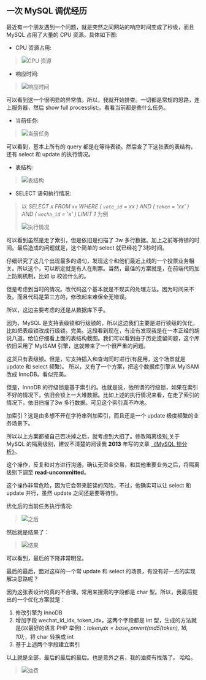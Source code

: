 一次 MySQL 调优经历
---

最近有一个朋友遇到一个问题，就是突然之间网站的响应时间变成了秒级，而且 MySQL 占用了大量的 CPU 资源。具体如下图:
+ CPU 资源占用:
> ![CPU 资源](./images/cpu.png)

+ 响应时间:
> ![响应时间](./images/resp.png)

可以看到这一个很明显的异常值。所以，我就开始排查。一切都是常规的思路，连上服务器，然后 show full processlist;。看看当前都是些什么任务。

+ 当前任务:
> 
> ![当前任务](./images/tasks.png)

可以看到，基本上所有的 query 都是在等待表锁。然后查了下这张表的表结构，还有 select 和 update 的执行情况。

+ 表结构:
> ![表结构](./images/table.png)

+ SELECT 语句执行情况:
> 以 *SELECT x FROM `xx` WHERE ( `vote_id` = xx ) AND ( `token` = 'xx' ) AND ( `wecha_id` = 'x' ) LIMIT 1* 为例
>
> ![执行情况](./images/select.png)

可以看到虽然是走了索引，但是依旧是扫描了 3w 多行数据。加上之前等待锁的时间。最后造成的问题就是，这个简单的 select 就已经花了3秒时间。

仔细研究了这几个出现最多的语句，发现这个和他们最近上线的一个投票业务相关。所以这个，可以断定就是有人在刷票。当然，最佳的方案就是，在前端代码加上防刷机制，比如 ip 校验什么的。

但是考虑到当时的情况。改代码这个基本就是不现实的处理方法。因为时间来不及。而且代码是第三方的，修改起来难保全无错误。

所以，这边主要考虑的还是从数据库下手。

因为，MySQL 是支持表级锁和行级锁的，所以这边我们主要是进行锁级的优化，比如把表级锁改成行级锁。完美。这段看到现在，有没有发现我是在一本正经的胡说八道。给位仔细看上面的表结构截图。我们可以看到由于历史遗留问题，这个库依旧采用了 MyISAM 引擎，这就带来了一个很严重的问题。

这货只有表级锁。但是，它支持插入和查询同时进行(有屁用，这个场景就是 update 和 select 频繁)。 所以，又有了一个方案，把这个数据库引擎从 MyISAM 改成 InnoDB。看似完美。

但是，InnoDB 的行级锁是基于索引的。也就是说，他所谓的行级锁，如果在索引不好的情况下，依旧会锁上一大堆数据。比如上述的执行情况来看，在走了索引的情况下，依旧扫描了3w 多行数据。可见这个索引真不咋地。

加索引？这是由多想不开在字符串列加索引，而且还是一个 update 极度频繁的业务场景下。

所以以上方案都被自己否决掉之后，就考虑到大招了。修改隔离级别,关于 MySQL 的隔离级别，建议不清楚的阅读我 **2013** 年写的文章 [《MySQL 锁分析》](http://mikecoder.cn/?post=69)。

这个操作，反复和对方进行沟通，确认无资金交易，和其他重要业务之后，将隔离级别下调至 **read-uncommitted**。

这个操作非常危险，因为它会带来脏读的风险，不过，他确实可以让 select 和 update 并行，虽然 update 之间还是要等待锁。

优化后的当前任务执行情况:
> ![之后](./images/after.png)

然后就是结果了：
> ![结果](./images/res.png)

可以看到，最后的下降非常明显。

最后的最后，面对这样的一个常 update 和 select 的场景，有没有好一点的实现解决思路呢？

因为这张表设计的真的不合理。常用来搜索的字段都是 char 型。所以，我最后提出的一个优化方案就是：
1. 修改引擎为 InnoDB
2. 增加字段 wechat_id_idx, token_idx，这两个字段都是 int 型，生成的方法就是(以最好的语言 PHP 举例)：*$token_idx = base_convert( md5($token), 16, 10);*，将 char 转换成 int
3. 基于上述两个字段建立索引

以上就是全部，最后的最后的最后。也是意外之喜，我的油费有找落了。 哈哈。

> ![油费](./images/oil.png)
